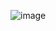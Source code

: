 ![image](https://user-images.githubusercontent.com/61771407/168430793-4f8df0ae-bed0-4c42-b1c1-4d64746d9049.png)
